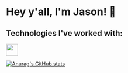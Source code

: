 # Hey y'all, I'm Jason! 🙂

## Technologies I've worked with:

<img height="32" width="32" src="https://cdn.jsdelivr.net/npm/simple-icons@v6/icons/arduino.svg" />

[![Anurag's GitHub stats](https://github-readme-stats.vercel.app/api?username=Yessir120&count_private=true&show_icons=true&theme=gotham)](https://github.com/anuraghazra/github-readme-stats)
